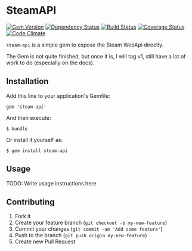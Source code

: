 # SteamAPI

[![Gem Version](https://badge.fury.io/rb/steam-api.png)](http://badge.fury.io/rb/steam-api)
[![Dependency Status](https://gemnasium.com/bhaberer/steam-api.png)](https://gemnasium.com/bhaberer/steam-api)
[![Build Status](https://travis-ci.org/bhaberer/steam-api.png?branch=master)](https://travis-ci.org/bhaberer/steam-api)
[![Coverage Status](https://coveralls.io/repos/bhaberer/steam-api/badge.png?branch=master)](https://coveralls.io/r/bhaberer/steam-api?branch=master)
[![Code Climate](https://codeclimate.com/github/bhaberer/steam-api.png)](https://codeclimate.com/github/bhaberer/steam-api)

`steam-api` is a simple gem to expose the Steam WebApi directly.

The Gem is not quite finished, but once it is, I will tag v1, still have a lot of work to do (especially on the docs).

## Installation

Add this line to your application's Gemfile:

    gem 'steam-api'

And then execute:

    $ bundle

Or install it yourself as:

    $ gem install steam-api

## Usage

TODO: Write usage instructions here

## Contributing

1. Fork it
2. Create your feature branch (`git checkout -b my-new-feature`)
3. Commit your changes (`git commit -am 'Add some feature'`)
4. Push to the branch (`git push origin my-new-feature`)
5. Create new Pull Request
